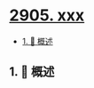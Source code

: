 # [2905. xxx](https://github.com/Tdahuyou/TNotes.leetcode/tree/main/notes/2905.%20xxx)

<!-- region:toc -->

- [1. 📝 概述](#1--概述)

<!-- endregion:toc -->

## 1. 📝 概述
